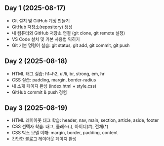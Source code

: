 ## Day 1 (2025-08-17)
- Git 설치 및 GitHub 계정 만들기
- GitHub 저장소(repository) 생성
- 내 컴퓨터와 GitHub 저장소 연결 (git clone, git remote 설정)
- VS Code 설치 및 기본 사용법 익히기
- Git 기본 명령어 실습: git status, git add, git commit, git push

## Day 2 (2025-08-18)
- HTML 태그 실습: h1~h2, ul/li, br, strong, em, hr
- CSS 실습: padding, margin, border-radius
- 내 소개 페이지 완성 (index.html + style.css)
- GitHub commit & push 경험

## Day 3 (2025-08-19)
- HTML 레이아웃 태그 학습: header, nav, main, section, article, aside, footer
- CSS 선택자 학습: 태그, 클래스(.), 아이디(#), 전체(*)
- CSS 박스 모델 이해: margin, border, padding, content
- 간단한 블로그 레이아웃 페이지 완성
